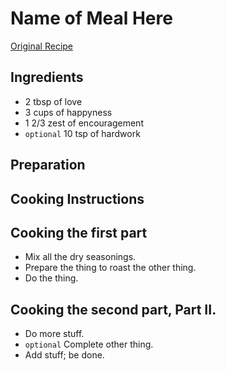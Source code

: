 # Name of Meal Here

<!-- provide link to original recipe or youtube video, if applicable -->
[Original Recipe](https://link.com/to-recipe-onlne-if-applicable)

<!-- feel free to add a brief description of the meal -->

## Ingredients
<!-- list all necessary ingrediants. Indicate `optional` ingrediants with back-ticks -->

* 2 tbsp of love
* 3 cups of happyness
* 1 2/3 zest of encouragement
* `optional` 10 tsp of hardwork

## Preparation
<!-- For preparation that can be before cooking. When not applicable, do not include.  -->

## Cooking Instructions
<!-- group cooking instructions as makes sense.  Indicate `optional` steps with back-ticks  -->

## Cooking the first part
<!-- subheadings are not required or necessary. Only add if it makes sense.  -->

* Mix all the dry seasonings.
* Prepare the thing to roast the other thing.
* Do the thing.

## Cooking the second part, Part II.

* Do more stuff.
* `optional` Complete other thing.
* Add stuff; be done.
